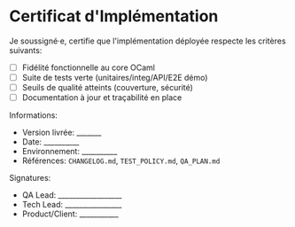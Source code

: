 # Certificat d'Implémentation

Je soussigné·e, certifie que l'implémentation déployée respecte les critères suivants:

- [ ] Fidélité fonctionnelle au core OCaml
- [ ] Suite de tests verte (unitaires/integ/API/E2E démo)
- [ ] Seuils de qualité atteints (couverture, sécurité)
- [ ] Documentation à jour et traçabilité en place

Informations:
- Version livrée: _______
- Date: __________
- Environnement: __________
- Références: `CHANGELOG.md`, `TEST_POLICY.md`, `QA_PLAN.md`

Signatures:
- QA Lead: __________________
- Tech Lead: ________________
- Product/Client: ___________



